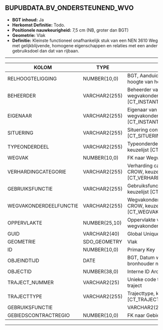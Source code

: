﻿## BUPUBDATA.BV_ONDERSTEUNEND_WVO


* __BGT inhoud:__ Ja
* __Herkomst Definitie:__ Todo.
* __Positionele nauwkeurigheid:__ 7,5 cm (NB, groter dan BGT)
* __Geometrie:__ Vlak
* __Definitie:__ Kleinste functioneel onafhankelijk stuk van een NEN 3610 Weg met gelijkblijvende, homogene eigenschappen
en relaties met een ander gebruiksdoel dan dat van rijbaan.

***

|KOLOM                               |TYPE              |DEFINITIE|
|------                              |----              |-----    |
|RELHOOGTELIGGING                    |NUMBER(10,0)      |BGT, Aanduiding voor de relatieve hoogte van het object|
|BEHEERDER                           |VARCHAR2(255)     |Beheerder van het ondersteunend wegvakonderdeel, keuzelijst [CT_INSTANTIE]|
|EIGENAAR                            |VARCHAR2(255)     |Eigenaar van het ondersteunend wegvakonderdeel, keuzelijst [CT_INSTANTIE]|
|SITUERING                           |VARCHAR2(255)     |Situering conform CROW, keuzelijst [CT_SITUERING]|
|TYPEONDERDEEL                       |VARCHAR2(255)     |Typeonderdeel conform CROW, keuzelijst [CT_TYPE_ONDERDEEL]|
|WEGVAK                              |NUMBER(10,0)      |FK naar Wegvak object|
|VERHARDINGCATEGORIE                  |VARCHAR2(255)     |Verharding categorie conform CROW, keuzelijst [CT_VERHARDING_CATEGORIE]|
|GEBRUIKSFUNCTIE                     |VARCHAR2(255)     |Gebruiksfunctie conform CROW, keuzelijst [CT_GEBRUIKSFUNCTIE]|
|WEGVAKONDERDEELFUNCTIE                |VARCHAR2(255)     |Wegvakonderdeel functie volgens CROW, keuzelijst [CT_WEGVAKONDERDEEL_FUNCTIE]|
|OPPERVLAKTE                         |NUMBER(25,10)     |Oppervlakte van het wegvakonderdeel (m2, 2 decimalen)|
|GUID                                |VARCHAR2(40)      |Global Unique Identifier|
|GEOMETRIE                           |SDO_GEOMETRY      |Vlak|
|ID                                  |NUMBER(10,0)      |Primary Key|
|OBJEINDTIJD                         |DATE              |BGT, Datum waarop het object bij de bronhouder niet meer geldig is|
|OBJECTID                            |NUMBER(38,0)   |Interne ID ArcGIS|
|TRAJECT_NUMMER                        |VARCHAR2(25)      |Unieke code ter identificatie van een traject|
|TRAJECTTYPE                         |VARCHAR2(255)    |Trajecttype, keuzelijst [CT_TRAJECTTYPE]|
|GEBRUIKSFUNCTIE|                    |VARCHAR2(255)    |Gebruiksfunctie, keuzelijst [CT_GEBRUIKSFUNCTIE]|
|GEBIEDSCONTRACTREGIO                |NUMBER(10,0)      |FK naar Gebiedscontractregio|

***

